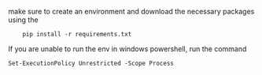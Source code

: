 make sure to create an environment 
    and download the necessary packages using the

    
        pip install -r requirements.txt


If you are unable to run the env in windows powershell, run the command


    Set-ExecutionPolicy Unrestricted -Scope Process
        